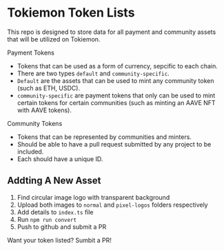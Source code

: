 # Tokiemon Token Lists

This repo is designed to store data for all payment and community assets that will be utilized on Tokiemon.

Payment Tokens

- Tokens that can be used as a form of currency, sepcific to each chain.
- There are two types `default` and `community-specific`.
- `Default` are the assets that can be used to mint any community token (such as ETH, USDC).
- `community-specific` are payment tokens that only can be used to mint certain tokens for certain communities (such as minting an AAVE NFT with AAVE tokens).

Community Tokens

- Tokens that can be represented by communities and minters.
- Should be able to have a pull request submitted by any project to be included.
- Each should have a unique ID.

## Addting A New Asset

1. Find circular image logo with transparent background
2. Upload both images to `normal` and `pixel-logos` folders respectively
3. Add details to `index.ts` file
4. Run `npm run convert`
5. Push to github and submit a PR

Want your token listed? Sumbit a PR!
